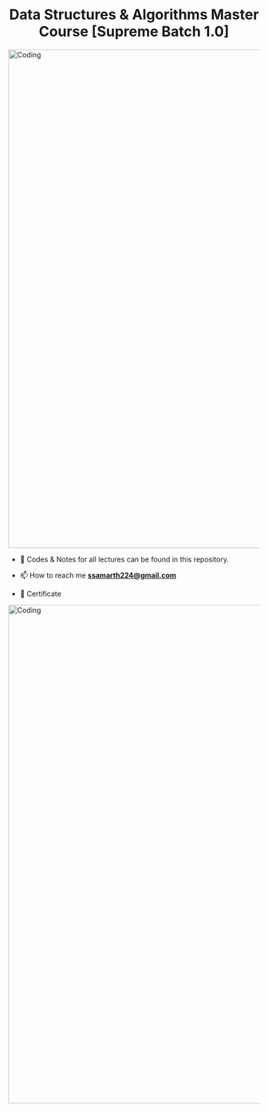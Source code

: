 <h1 align="center">Data Structures & Algorithms Master Course [Supreme Batch 1.0]</h1>

<img aling="center" alt="Coding" width="1000" src="https://dgyugonj9a9mu.cloudfront.net/supreme_1_codehelp_5114b9ebd5.jpg" alt="">


- 🌱 Codes & Notes for all lectures can be found in this repository.

- 📫 How to reach me **ssamarth224@gmail.com**

- 🥳 Certificate

<img aling="center" alt="Coding" width="1000" src="https://learn.codehelp.in/share-certificate?serialno=RDDL7BVZ" alt="">
